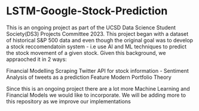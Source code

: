 # LSTM-Google-Stock-Prediction

This is an ongoing project as part of the UCSD Data Science Student Society(DS3) Projects Committee 2023. This project began with a dataset of historical S&P 500 data and even though the original goal was to develop a stock reccomendatoin system - i.e use AI and ML techniques to predict the stock movement of a given stock. Given this background, we appraoched it in 2 ways:

Financial Modelling
Scraping Twitter API for stock information - Sentiment Analysis of tweets as a prediction Feature
Modern Portfolio Theory

Since this is an ongoing project there are a lot more Machine Learning and Financial Models we would like to incorporate. We will be adding more to this repository as we improve our implementations
